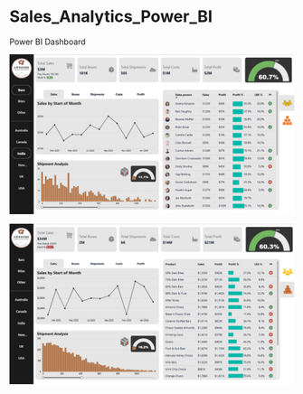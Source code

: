 # Sales_Analytics_Power_BI
Power BI Dashboard

![Dashboard](Dashoard1.png)

![Dashboard](Dashoard2.png)
